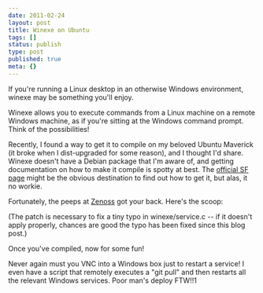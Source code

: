 ```yaml
---
date: 2011-02-24
layout: post
title: Winexe on Ubuntu
tags: []
status: publish
type: post
published: true
meta: {}
---
```

If you&#39;re running a Linux desktop in an otherwise Windows environment, winexe may be something you&#39;ll enjoy.<p /><div>Winexe allows you to execute commands from a Linux machine on a remote Windows machine, as if you&#39;re sitting at the Windows command prompt. Think of the possibilities!<br /> <p /><div>Recently, I found a way to get it to compile on my beloved Ubuntu Maverick (it broke when I dist-upgraded for some reason), and I thought I&#39;d share. Winexe doesn&#39;t have a Debian package that I&#39;m aware of, and getting documentation on how to make it compile is spotty at best. The <a href="http://sourceforge.net/projects/winexe/" target="_blank">official SF page</a> might be the obvious destination to find out how to get it, but alas, it no workie.</div> <p /><div>Fortunately, the peeps at <a href="http://zenoss.org" target="_blank">Zenoss</a> got your back. Here&#39;s the scoop:</div><p /><div><script src="https://gist.github.com/843062.js?file=build_winexe.sh"></script></div> <p /><div>(The patch is necessary to fix a tiny typo in winexe/service.c -- if it doesn&#39;t apply properly, chances are good the typo has been fixed since this blog post.)</div> <p /><div>Once you&#39;ve compiled, now for some fun!</div><p /><div><script src="https://gist.github.com/843062.js?file=winexe_example.sh"></script></div> <p /><div>Never again must you VNC into a Windows box just to restart a service! I even have a script that remotely executes a &quot;git pull&quot; and then restarts all the relevant Windows services. Poor man&#39;s deploy FTW!!1</div> </div>
